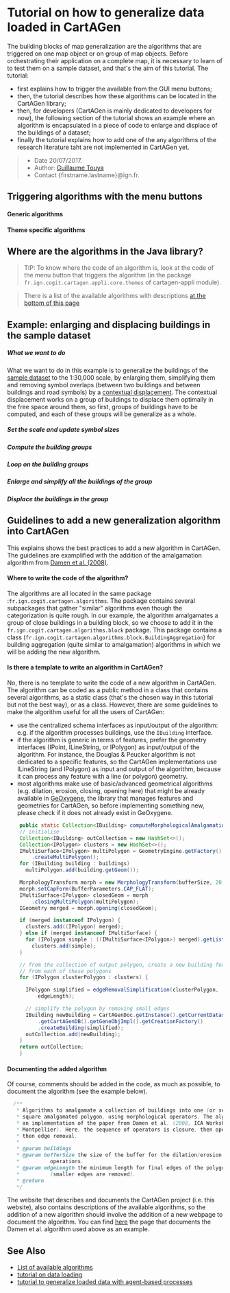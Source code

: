 # Tutorial on how to generalize data loaded in CartAGen
The building blocks of map generalization are the algorithms that are triggered on one map object or on group of map objects. Before orchestrating their application on a complete map, it is necessary to learn of to test them on a sample dataset, and that's the aim of this tutorial.
The tutorial:
- first explains how to trigger the available from the GUI menu buttons; 
- then, the tutorial describes how these algorithms can be located in the CartAGen library;
- then, for developers (CartAGen is mainly dedicated to developers for now), the following section of the tutorial shows an example where an algorithm is encapsulated in a piece of code to enlarge and displace of the buildings of a dataset;
- finally the tutorial explains how to add one of the any algorithms of the research literature taht are not implemented in CartAGen yet.

> - Date 20/07/2017.
> - Author: [Guillaume Touya][1]
> - Contact {firstname.lastname}@ign.fr.



Triggering algorithms with the menu buttons
-------------
#### [](#header-4)Generic algorithms

#### [](#header-4)Theme specific algorithms


Where are the algorithms in the Java library?
-------------

> TIP: To know where the code of an algorithm is, look at the code of the menu button that triggers the algorithm (in the package `fr.ign.cogit.cartagen.appli.core.themes` of cartagen-appli module).

> There is a list of the available algorithms with descriptions [at the bottom of this page][2]


Example: enlarging and displacing buildings in the sample dataset
-------------
##### [](#header-5) What we want to do
What we want to do in this example is to generalize the buildings of the [sample dataset][3] to the 1:30,000 scale, by enlarging them, simplifying them and removing symbol overlaps (between two buildings and between buildings and road symbols) by a [contextual displacement][5].
The contextual displacement works on a group of buildings to displace them optimally in the free space around them, so first, groups of buildings have to be computed, and each of these groups will be generalize as a whole.

##### [](#header-5) Set the scale and update symbol sizes

##### [](#header-5) Compute the building groups

##### [](#header-5) Loop on the building groups

##### [](#header-5) Enlarge and simplify all the buildings of the group

##### [](#header-5) Displace the buildings in the group

Guidelines to add a new generalization algorithm into CartAGen
-------------
This explains shows the best practices to add a new algorithm in CartAGen. The guidelines are examplified with the addition of the amalgamation algorithm from [Damen et al. (2008)][6].

#### [](#header-4)Where to write the code of the algorithm?
The algorithms are all located in the same package :```fr.ign.cogit.cartagen.algorithms```. The package contains several subpackages that gather "similar" algorithms even though the categorization is quite rough.
In our example, the algorithm amalgamates a group of close buildings in a building block, so we choose to add it in the ```fr.ign.cogit.cartagen.algorithms.block``` package. This package contains a class (```fr.ign.cogit.cartagen.algorithms.block.BuildingAggregation```) for building aggregation (quite similar to amalgamation) algorithms in which we will be adding the new algorithm.

#### [](#header-4)Is there a template to write an algorithm in CartAGen?
No, there is no template to write the code of a new algorithm in CartAGen. The algorithm can be coded as a public method in a class that contains several algorithms, as a static class (that's the chosen way in this tutorial but not the best way), or as a class.
However, there are some guidelines to make the algorithm useful for all the users of CartAGen:
- use the centralized schema interfaces as input/output of the algorithm: e.g. if the algorithm processes buildings, use the ```IBuilding``` interface.
- if the algorithm is generic in terms of features, prefer the geometry interfaces (IPoint, ILineString, or IPolygon) as input/output of the algorithm. For instance, the Douglas & Peucker algorithm is not dedicated to a specific features, so the CartAGen implementations use ILineString (and IPolygon) as input and output of the algorithm, because it can process any feature with a line (or polygon) geometry.
- most algorithms make use of basic/advanced geometrical algorithms (e.g. dilation, erosion, closing, opening here) that might be already available in [GeOxygene][7], the library that manages features and geometries for CartAGen, so before implementing something new, please check if it does not already exist in GeOxygene.

```java
    public static Collection<IBuilding> computeMorphologicalAmalgamation(Collection<IBuilding> buildings, double bufferSize){
    // initialise
    Collection<IBuilding> outCollection = new HashSet<>();
    Collection<IPolygon> clusters = new HashSet<>();
    IMultiSurface<IPolygon> multiPolygon = GeometryEngine.getFactory()
        .createMultiPolygon();
    for (IBuilding building : buildings)
      multiPolygon.add(building.getGeom());

    MorphologyTransform morph = new MorphologyTransform(bufferSize, 20);
    morph.setCapForm(BufferParameters.CAP_FLAT);
    IMultiSurface<IPolygon> closedGeom = morph
        .closingMultiPolygon(multiPolygon);
    IGeometry merged = morph.opening(closedGeom);

    if (merged instanceof IPolygon) {
      clusters.add((IPolygon) merged);
    } else if (merged instanceof IMultiSurface) {
      for (IPolygon simple : ((IMultiSurface<IPolygon>) merged).getList())
        clusters.add(simple);
    }

    // from the collection of output polygon, create a new building feature
    // from each of these polygons
    for (IPolygon clusterPolygon : clusters) {

      IPolygon simplified = edgeRemovalSimplification(clusterPolygon,
          edgeLength);

      // simplify the polygon by removing small edges
      IBuilding newBuilding = CartAGenDoc.getInstance().getCurrentDataset()
          .getCartAGenDB().getGeneObjImpl().getCreationFactory()
          .createBuilding(simplified);
      outCollection.add(newBuilding);
    }
    return outCollection;
    }
```

#### [](#header-4)Documenting the added algorithm

Of course, comments should be added in the code, as much as possible, to document the algorithm (see the example below).

```java
  /**
   * Algorithms to amalgamate a collection of buildings into one (or several)
   * square amalgamated polygon, using morphological operators. The algorithm is
   * an implementation of the paper from Damen et al. (2008, ICA Workshop in
   * Montpellier). Here, the sequence of operators is closure, then opening,
   * then edge removal.
   * 
   * @param buildings
   * @param bufferSize the size of the buffer for the dilation/erosion
   *          operations.
   * @param edgeLength the minimum length for final edges of the polygon
   *          (smaller edges are removed).
   * @return
   */
```

The website that describes and documents the CartAGen project (i.e. this website), also contains descriptions of the available algorithms, so the addition of a new algorithm should involve the addition of a new webpage to document the algorithm. You can find [here][8] the page that documents the Damen et al. algorithm used above as an example.

See Also
-------------
- [List of available algorithms][2]
- [tutorial on data loading][3]
- [tutorial to generalize loaded data with agent-based processes][4]


[1]: http://recherche.ign.fr/labos/cogit/english/cv.php?prenom=&nom=Touya
[2]: /algorithms.md
[3]: /tuto_import_data.md
[4]: /tuto_agents.md
[5]: /algorithms/buildings/random_displacement.md
[6]: https://kartographie.geo.tu-dresden.de/downloads/ica-gen/workshop2008/04_Damen_et_al.pdf
[7]: https://github.com/IGNF/geoxygene
[8]: /algorithms/buildings/morpho_amalgamation.md
